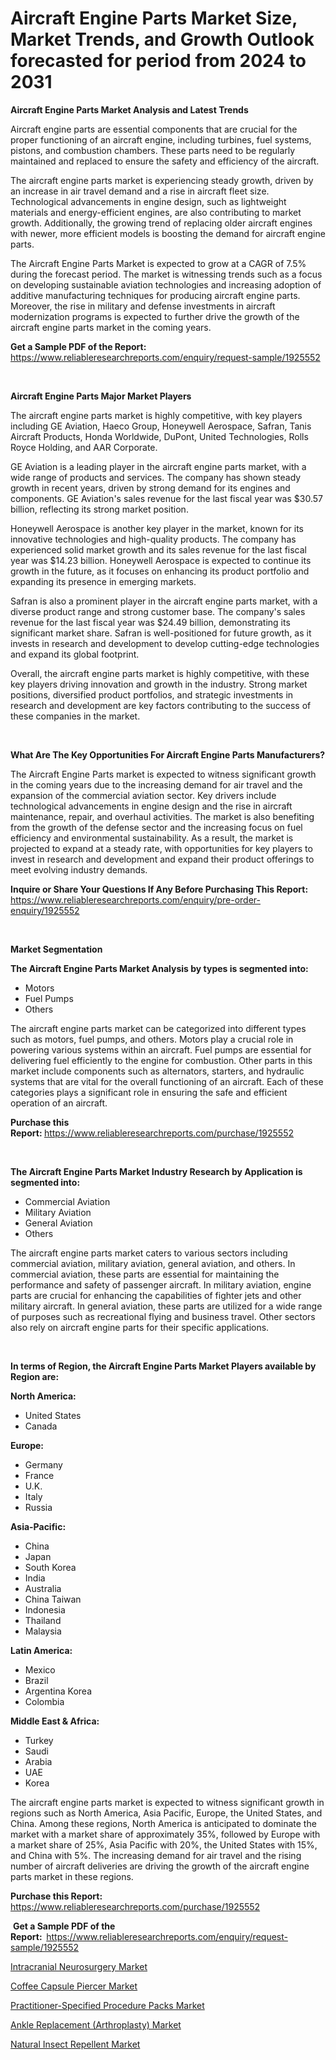 <p><h1>Aircraft Engine Parts Market Size, Market Trends, and Growth Outlook forecasted for period from 2024 to 2031</h1></p><p><strong>Aircraft Engine Parts Market Analysis and Latest Trends</strong></p>
<p><p>Aircraft engine parts are essential components that are crucial for the proper functioning of an aircraft engine, including turbines, fuel systems, pistons, and combustion chambers. These parts need to be regularly maintained and replaced to ensure the safety and efficiency of the aircraft.</p><p>The aircraft engine parts market is experiencing steady growth, driven by an increase in air travel demand and a rise in aircraft fleet size. Technological advancements in engine design, such as lightweight materials and energy-efficient engines, are also contributing to market growth. Additionally, the growing trend of replacing older aircraft engines with newer, more efficient models is boosting the demand for aircraft engine parts.</p><p>The Aircraft Engine Parts Market is expected to grow at a CAGR of 7.5% during the forecast period. The market is witnessing trends such as a focus on developing sustainable aviation technologies and increasing adoption of additive manufacturing techniques for producing aircraft engine parts. Moreover, the rise in military and defense investments in aircraft modernization programs is expected to further drive the growth of the aircraft engine parts market in the coming years.</p></p>
<p><strong>Get a Sample PDF of the Report:&nbsp;</strong> <a href="https://www.reliableresearchreports.com/enquiry/request-sample/1925552">https://www.reliableresearchreports.com/enquiry/request-sample/1925552</a></p>
<p>&nbsp;</p>
<p><strong>Aircraft Engine Parts Major Market Players</strong></p>
<p><p>The aircraft engine parts market is highly competitive, with key players including GE Aviation, Haeco Group, Honeywell Aerospace, Safran, Tanis Aircraft Products, Honda Worldwide, DuPont, United Technologies, Rolls Royce Holding, and AAR Corporate. </p><p>GE Aviation is a leading player in the aircraft engine parts market, with a wide range of products and services. The company has shown steady growth in recent years, driven by strong demand for its engines and components. GE Aviation's sales revenue for the last fiscal year was $30.57 billion, reflecting its strong market position.</p><p>Honeywell Aerospace is another key player in the market, known for its innovative technologies and high-quality products. The company has experienced solid market growth and its sales revenue for the last fiscal year was $14.23 billion. Honeywell Aerospace is expected to continue its growth in the future, as it focuses on enhancing its product portfolio and expanding its presence in emerging markets.</p><p>Safran is also a prominent player in the aircraft engine parts market, with a diverse product range and strong customer base. The company's sales revenue for the last fiscal year was $24.49 billion, demonstrating its significant market share. Safran is well-positioned for future growth, as it invests in research and development to develop cutting-edge technologies and expand its global footprint.</p><p>Overall, the aircraft engine parts market is highly competitive, with these key players driving innovation and growth in the industry. Strong market positions, diversified product portfolios, and strategic investments in research and development are key factors contributing to the success of these companies in the market.</p></p>
<p>&nbsp;</p>
<p><strong>What Are The Key Opportunities For Aircraft Engine Parts Manufacturers?</strong></p>
<p><p>The Aircraft Engine Parts market is expected to witness significant growth in the coming years due to the increasing demand for air travel and the expansion of the commercial aviation sector. Key drivers include technological advancements in engine design and the rise in aircraft maintenance, repair, and overhaul activities. The market is also benefiting from the growth of the defense sector and the increasing focus on fuel efficiency and environmental sustainability. As a result, the market is projected to expand at a steady rate, with opportunities for key players to invest in research and development and expand their product offerings to meet evolving industry demands.</p></p>
<p><strong>Inquire or Share Your Questions If Any Before Purchasing This Report:</strong> <a href="https://www.reliableresearchreports.com/enquiry/pre-order-enquiry/1925552">https://www.reliableresearchreports.com/enquiry/pre-order-enquiry/1925552</a></p>
<p>&nbsp;</p>
<p><strong>Market Segmentation</strong></p>
<p><strong>The Aircraft Engine Parts Market Analysis by types is segmented into:</strong></p>
<p><ul><li>Motors</li><li>Fuel Pumps</li><li>Others</li></ul></p>
<p><p>The aircraft engine parts market can be categorized into different types such as motors, fuel pumps, and others. Motors play a crucial role in powering various systems within an aircraft. Fuel pumps are essential for delivering fuel efficiently to the engine for combustion. Other parts in this market include components such as alternators, starters, and hydraulic systems that are vital for the overall functioning of an aircraft. Each of these categories plays a significant role in ensuring the safe and efficient operation of an aircraft.</p></p>
<p><strong>Purchase this Report:&nbsp;</strong><a href="https://www.reliableresearchreports.com/purchase/1925552">https://www.reliableresearchreports.com/purchase/1925552</a></p>
<p>&nbsp;</p>
<p><strong>The Aircraft Engine Parts Market Industry Research by Application is segmented into:</strong></p>
<p><ul><li>Commercial Aviation</li><li>Military Aviation</li><li>General Aviation</li><li>Others</li></ul></p>
<p><p>The aircraft engine parts market caters to various sectors including commercial aviation, military aviation, general aviation, and others. In commercial aviation, these parts are essential for maintaining the performance and safety of passenger aircraft. In military aviation, engine parts are crucial for enhancing the capabilities of fighter jets and other military aircraft. In general aviation, these parts are utilized for a wide range of purposes such as recreational flying and business travel. Other sectors also rely on aircraft engine parts for their specific applications.</p></p>
<p>&nbsp;</p>
<p><strong>In terms of Region, the Aircraft Engine Parts Market Players available by Region are:</strong></p>
<p>
    <p> <strong> North America: </strong>
        <ul>
            <li>United States</li>
            <li>Canada</li>
        </ul>
        </p> 
    <p> <strong> Europe: </strong>
        <ul>
            <li>Germany</li>
            <li>France</li>
            <li>U.K.</li>
            <li>Italy</li>
            <li>Russia</li>
        </ul>
        </p> 
    <p> <strong> Asia-Pacific: </strong>
        <ul>
            <li>China</li>
            <li>Japan</li>
            <li>South Korea</li>
            <li>India</li>
            <li>Australia</li>
            <li>China Taiwan</li>
            <li>Indonesia</li>
            <li>Thailand</li>
            <li>Malaysia</li>
        </ul>
        </p> 
    <p> <strong> Latin America: </strong>
        <ul>
            <li>Mexico</li>
            <li>Brazil</li>
            <li>Argentina Korea</li>
            <li>Colombia</li>
        </ul>
        </p> 
    <p> <strong> Middle East & Africa: </strong>
        <ul>
            <li>Turkey</li>
            <li>Saudi</li>
            <li>Arabia</li>
            <li>UAE</li>
            <li>Korea</li>
        </ul>
    </p>
    </p>
<p><p>The aircraft engine parts market is expected to witness significant growth in regions such as North America, Asia Pacific, Europe, the United States, and China. Among these regions, North America is anticipated to dominate the market with a market share of approximately 35%, followed by Europe with a market share of 25%, Asia Pacific with 20%, the United States with 15%, and China with 5%. The increasing demand for air travel and the rising number of aircraft deliveries are driving the growth of the aircraft engine parts market in these regions.</p></p>
<p><strong>Purchase this Report: </strong><a href="https://www.reliableresearchreports.com/purchase/1925552">https://www.reliableresearchreports.com/purchase/1925552</a></p>
<p>&nbsp;<strong>Get a Sample PDF of the Report:&nbsp;&nbsp;</strong><a href="https://www.reliableresearchreports.com/enquiry/request-sample/1925552">https://www.reliableresearchreports.com/enquiry/request-sample/1925552</a></p>
<p><strong></strong></p>
<p><p><a href="https://view.publitas.com/reportprime-1/intracranial-neurosurgery-market-size-market-trends-and-growth-outlook-forecasted-for-period-from-2024-to-2031/">Intracranial Neurosurgery Market</a></p><p><a href="https://extreme-scabiosa-c81.notion.site/Coffee-Capsule-Piercer-Market-Size-Reflecting-a-Forecast-Till-2031-Market-By-Type-By-Application-a-780eb183db7647599667ffc5891af765">Coffee Capsule Piercer Market</a></p><p><a href="https://adventurous-uranium-ef9.notion.site/Practitioner-Specified-Procedure-Packs-Market-Size-Share-Trends-Analysis-Report-By-Material-By-T-f7b188f9b34942aea3c2238a039d0287">Practitioner-Specified Procedure Packs Market</a></p><p><a href="https://carnation-joke-41f.notion.site/Insights-into-Ankle-Replacement-Arthroplasty-Market-Size-Analysing-Market-Share-Trends-and-Grow-0d186165d97a4e1f8645523d142c3c3e">Ankle Replacement (Arthroplasty) Market</a></p><p><a href="https://view.publitas.com/reportprime-1/natural-insect-repellent-market-insights-market-players-and-forecast-till-2031/">Natural Insect Repellent Market</a></p></p>